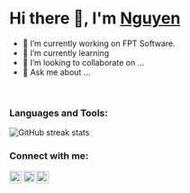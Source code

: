 # Hi there 👋, I'm [Nguyen](https://github.com/niinNguyen)

<!-- ![GitHub followers](https://img.shields.io/github/followers/niinNguyen?color=cf4a4a&label=Followers&logoColor=cf4a4a&style=for-the-badge) -->

- 🔭 I’m currently working on FPT Software.
- 🌱 I’m currently learning 
- 👯 I’m looking to collaborate on ...
- 💬 Ask me about ...
<br>



### Languages and Tools:



![GitHub streak stats](https://github-readme-streak-stats.herokuapp.com/?user=niinNguyen)  


[facebook]: https://www.facebook.com/dev.khoinguyen 
[instagram]: https://www.instagram.com/__niin___
[linkedin]: https://www.linkedin.com/in/niinnguyen

### Connect with me:

[<img align="left" alt="niinNguyen | LinkedIn" width="22px" src="https://cdn.jsdelivr.net/npm/simple-icons@v3/icons/linkedin.svg" />][linkedin]
[<img align="left" alt="niinNguyen | Instagram" width="20px" src="https://cdn.jsdelivr.net/npm/simple-icons@v3/icons/instagram.svg" />][instagram]
[<img align="left" alt="niinNguyen | Facebook" width="22px" src="https://cdn.jsdelivr.net/npm/simple-icons@v3/icons/facebook.svg" />][facebook]

<br/>